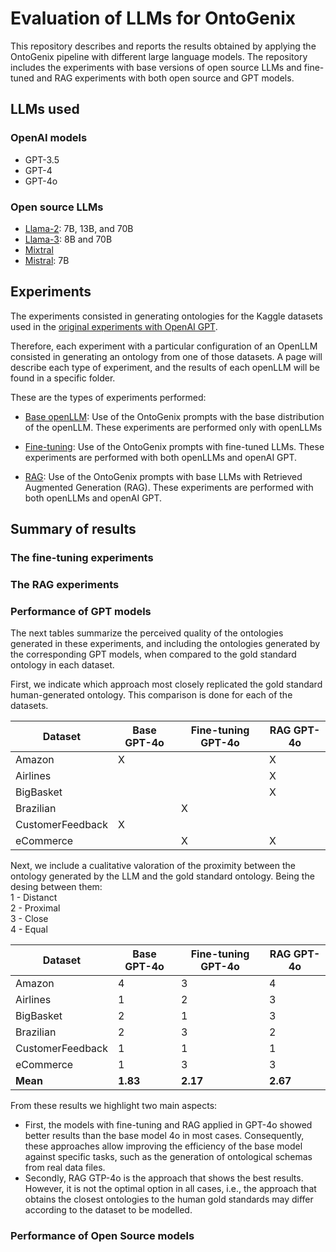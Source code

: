 # Evaluation of LLMs for OntoGenix
This repository describes and reports the results obtained by applying the OntoGenix pipeline with different large language models. The repository includes the experiments with base versions of open source LLMs and fine-tuned and RAG experiments with both open source and GPT models.

## LLMs used

### OpenAI models

* GPT-3.5
* GPT-4
* GPT-4o 


### Open source LLMs 

* [Llama-2](https://huggingface.co/meta-llama/Llama-2-7b): 7B, 13B, and 70B
* [Llama-3](https://github.com/meta-llama/llama3): 8B and 70B
* [Mixtral](https://huggingface.co/docs/transformers/en/model_doc/mixtral)
* [Mistral](https://mistral.ai): 7B

## Experiments 

The experiments consisted in generating ontologies for the Kaggle datasets used in the [original experiments with OpenAI GPT](https://github.com/tecnomod-um/OntoGenixEvaluation).

Therefore, each experiment with a particular configuration of an OpenLLM consisted in generating an ontology from one of those datasets. A page will describe each type of experiment, and the results of each openLLM will be found in a specific folder. 

These are the types of experiments performed:

* [Base openLLM](./base-llm/README.md): Use of the OntoGenix prompts with the base distribution of the openLLM. These experiments are performed only with openLLMs
 
* [Fine-tuning](./fine-tuning/README.md): Use of the OntoGenix prompts with fine-tuned LLMs. These experiments are performed with both openLLMs and openAI GPT.

* [RAG](./rag/README.md): Use of the OntoGenix prompts with base LLMs with Retrieved Augmented Generation (RAG). These experiments are performed with both openLLMs and openAI GPT.


## Summary of results


### The fine-tuning experiments

### The RAG experiments


### Performance of GPT models
The next tables summarize the perceived quality of the ontologies generated in these experiments, and including the ontologies generated by the corresponding GPT models, when compared to the gold standard ontology in each dataset.

First, we indicate which approach most closely replicated the gold standard human-generated ontology. This comparison is done for each of the datasets. 

| Dataset           | Base GPT-4o | Fine-tuning GPT-4o | RAG GPT-4o |
|-------------------|-------------|--------------------|------------|
| Amazon            | X           |                    | X          |
| Airlines          |             |                    | X          |
| BigBasket         |             |                    | X          |
| Brazilian         |             | X                  |            |
| CustomerFeedback  | X           |                    |            |
| eCommerce         |             | X                  | X          |


Next, we include a cualitative valoration of the proximity between the ontology generated by the LLM and the gold standard ontology.
Being the desing between them:
<br>
1 - Distanct <br>
2 - Proximal <br>
3 - Close <br>
4 - Equal <br>

| Dataset           |  Base GPT-4o | Fine-tuning GPT-4o | RAG GPT-4o |
|-------------------|--------------|--------------------|------------|
| Amazon            | 4            | 3                  | 4          |
| Airlines          | 1            | 2                  | 3          |
| BigBasket         | 2            | 1                  | 3          |
| Brazilian         | 2            | 3                  | 2          |
| CustomerFeedback  | 1            | 1                  | 1          |
| eCommerce         | 1            | 3                  | 3          |
| **Mean**          | **1.83**     | **2.17**           | **2.67**   |

From these results we highlight two main aspects:
- First, the models with fine-tuning and RAG applied in GPT-4o showed better results than the base model 4o in most cases. Consequently, these approaches allow improving the efficiency of the base model against specific tasks, such as the generation of ontological schemas from real data files.
- Secondly, RAG GTP-4o is the approach that shows the best results. However, it is not the optimal option in all cases, i.e., the approach that obtains the closest ontologies to the human gold standards may differ according to the dataset to be modelled.

### Performance of Open Source models


